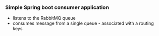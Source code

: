 ### Simple Spring boot consumer application
- listens to the RabbitMQ queue
- consumes message from a single queue - associated with a routing keys